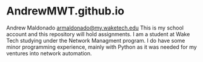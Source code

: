 # AndrewMWT.github.io
Andrew Maldonado 
armaldonado@my.waketech.edu
This is my school account and this repository will hold assignments.
I am a student at Wake Tech studying under the Network Managment program. I do have some minor programming experience, mainly with Python as it was needed for my ventures into network automation. 